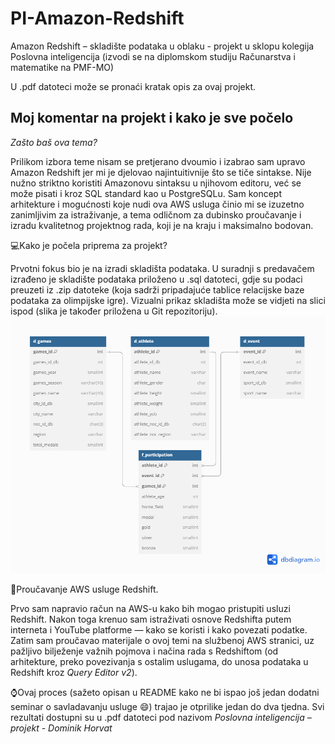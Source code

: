 # PI-Amazon-Redshift
Amazon Redshift – skladište podataka u oblaku - projekt u sklopu kolegija Poslovna inteligencija (izvodi se na diplomskom studiju Računarstva i matematike na PMF-MO)

U .pdf datoteci može se pronaći kratak opis za ovaj projekt.

## Moj komentar na projekt i kako je sve počelo
*Zašto baš ova tema?*

Prilikom izbora teme nisam se pretjerano dvoumio i izabrao sam upravo Amazon Redshift jer mi je djelovao najintuitivnije što se tiče sintakse. Nije nužno striktno koristiti Amazonovu sintaksu u njihovom editoru, već se može pisati i kroz SQL standard kao u PostgreSQLu. Sam koncept arhitekture i mogućnosti koje nudi ova AWS usluga činio mi se izuzetno zanimljivim za istraživanje, a tema odličnom za dubinsko proučavanje i izradu kvalitetnog projektnog rada, koji je na kraju i maksimalno bodovan.

💻Kako je počela priprema za projekt?

Prvotni fokus bio je na izradi skladišta podataka. U suradnji s predavačem izrađeno je skladište podataka priloženo u .sql datoteci, gdje su podaci preuzeti iz .zip datoteke (koja sadrži pripadajuće tablice relacijske baze podataka za olimpijske igre). Vizualni prikaz skladišta može se vidjeti na slici ispod (slika je također priložena u Git repozitoriju).
![vizualizacija skladišta podataka](prikaz_dw.png)


📖Proučavanje AWS usluge Redshift.

Prvo sam napravio račun na AWS-u kako bih mogao pristupiti usluzi Redshift. Nakon toga krenuo sam istraživati osnove Redshifta putem interneta i YouTube platforme — kako se koristi i kako povezati podatke. Zatim sam proučavao materijale o ovoj temi na službenoj AWS stranici, uz pažljivo bilježenje važnih pojmova i načina rada s Redshiftom (od arhitekture, preko povezivanja s ostalim uslugama, do unosa podataka u Redshift kroz *Query Editor v2*).

⌚Ovaj proces (sažeto opisan u README kako ne bi ispao još jedan dodatni seminar o savladavanju usluge 😄) trajao je otprilike jedan do dva tjedna. Svi rezultati dostupni su u .pdf datoteci pod nazivom *Poslovna inteligencija – projekt - Dominik Horvat*


